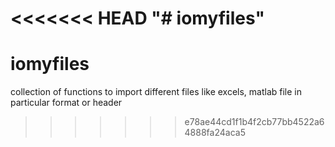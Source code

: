 <<<<<<< HEAD
"# iomyfiles" 
=======
# iomyfiles
collection of functions to import different files like excels, matlab file in particular format or header 
>>>>>>> e78ae44cd1f1b4f2cb77bb4522a64888fa24aca5
